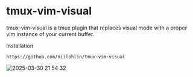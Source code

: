 # tmux-vim-visual

tmux-vim-visual is a tmux plugin that replaces visual mode with a proper vim
instance of your current buffer.

Installation

```
https://github.com/niilohlin/tmux-vim-visual
```



![2025-03-30 21 54 32](https://github.com/user-attachments/assets/ca61e877-0fcf-4e65-9e66-a222ad0d7de5)
